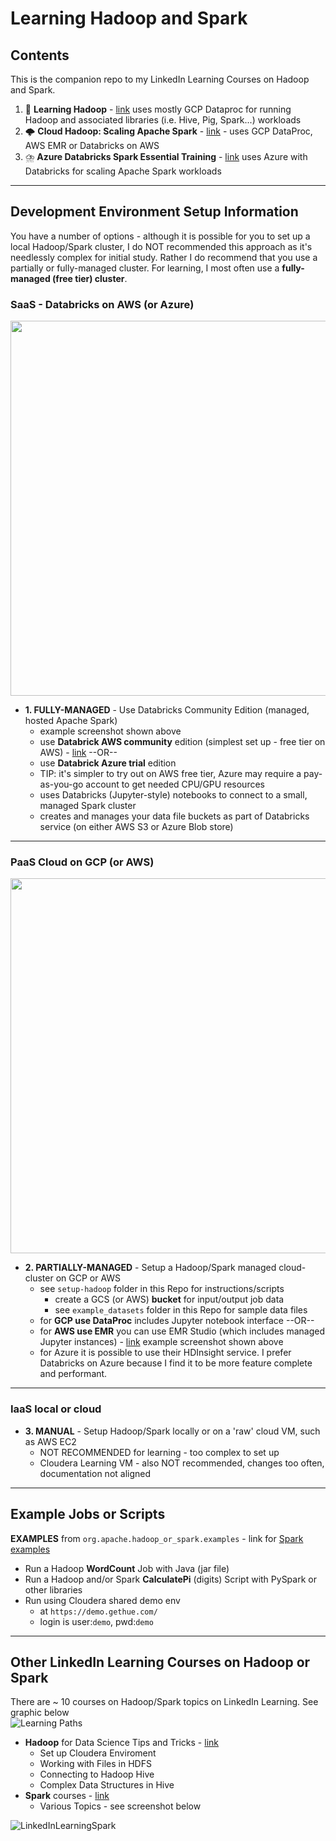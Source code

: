 # Learning Hadoop and Spark

## Contents

This is the companion repo to my LinkedIn Learning Courses on Hadoop and Spark.  
1. 🐘 **Learning Hadoop** - [link](https://www.linkedin.com/learning/learning-hadoop-2) uses mostly GCP Dataproc for running Hadoop and associated libraries (i.e. Hive, Pig, Spark...) workloads
2. 🌩️ **Cloud Hadoop: Scaling Apache Spark** - [link](https://www.linkedin.com/learning/cloud-hadoop-scaling-apache-spark) - uses GCP DataProc, AWS EMR or Databricks on AWS
3. ⛈️ **Azure Databricks Spark Essential Training** - [link](https://www.linkedin.com/learning/azure-databricks-essential-training) uses Azure with Databricks for scaling Apache Spark workloads

---

## Development Environment Setup Information

You have a number of options - although it is possible for you to set up a local Hadoop/Spark cluster, I do NOT recommended this approach as it's needlessly complex for initial study.  Rather I do recommend that you use a partially or fully-managed cluster.  For learning, I most often use a **fully-managed (free tier) cluster**.  

### SaaS - Databricks on AWS (or Azure)

<img src="https://github.com/lynnlangit/learning-hadoop-and-spark/blob/master/images/word-count-databricks.png" width=600>
    
- **1. FULLY-MANAGED** - Use Databricks Community Edition (managed, hosted Apache Spark) 
    - example screenshot shown above
    - use **Databrick AWS community** edition (simplest set up - free tier on AWS) - [link](https://databricks.com/try-databricks) --OR--
    - use **Databrick Azure trial** edition 
    - TIP: it's simpler to try out on AWS free tier, Azure may require a pay-as-you-go account to get needed CPU/GPU resources
    - uses Databricks (Jupyter-style) notebooks to connect to a small, managed Spark cluster
    - creates and manages your data file buckets as part of Databricks service (on either AWS S3 or Azure Blob store)

---

### PaaS Cloud on GCP (or AWS)

<img src="https://github.com/lynnlangit/learning-hadoop-and-spark/blob/master/images/emr-studio.png" width=600>

- **2. PARTIALLY-MANAGED** - Setup a Hadoop/Spark managed cloud-cluster on GCP or AWS
    - see `setup-hadoop` folder in this Repo for instructions/scripts
        - create a GCS (or AWS) **bucket** for input/output job data
        - see `example_datasets` folder in this Repo for sample data files
    - for **GCP use DataProc** includes Jupyter notebook interface --OR--
    - for **AWS use EMR** you can use EMR Studio (which includes managed Jupyter instances) - [link](https://aws.amazon.com/blogs/big-data/amazon-emr-studio-preview-a-new-notebook-first-ide-experience-with-amazon-emr/) example screenshot shown above
    - for Azure it is possible to use their HDInsight service.  I prefer Databricks on Azure because I find it to be more feature complete and performant. 
    


---

### IaaS local or cloud
    
- **3. MANUAL** - Setup Hadoop/Spark locally or on a 'raw' cloud VM, such as AWS EC2
    - NOT RECOMMENDED for learning - too complex to set up
    - Cloudera Learning VM - also NOT recommended, changes too often, documentation not aligned

---
 
## Example Jobs or Scripts

**EXAMPLES** from `org.apache.hadoop_or_spark.examples` - link for [Spark examples](https://github.com/apache/spark/tree/master/examples/src/main/scala/org/apache/spark/examples)

- Run a Hadoop **WordCount** Job with Java (jar file)
- Run a Hadoop and/or Spark **CalculatePi** (digits) Script with PySpark or other libraries
- Run using Cloudera shared demo env 
    - at `https://demo.gethue.com/` 
    - login is user:`demo`, pwd:`demo`
---

## Other LinkedIn Learning Courses on Hadoop or Spark

There are ~ 10 courses on Hadoop/Spark topics on LinkedIn Learning.  See graphic below  
![Learning Paths](https://github.com/lynnlangit/learning-hadoop-and-spark/blob/master/images/path.png)

- **Hadoop** for Data Science Tips and Tricks - [link](https://www.linkedin.com/learning/hadoop-for-data-science-tips-tricks-techniques)
    - Set up Cloudera Enviroment
    - Working with Files in HDFS
    - Connecting to Hadoop Hive
    - Complex Data Structures in Hive
- **Spark** courses - [link](https://www.linkedin.com/learning/search?entityType=COURSE&keywords=Spark&software=Apache%20Spark~Hadoop)
    - Various Topics - see screenshot below

![LinkedInLearningSpark](https://github.com/lynnlangit/learning-hadoop-and-spark/blob/master/images/spark-courses.png)

